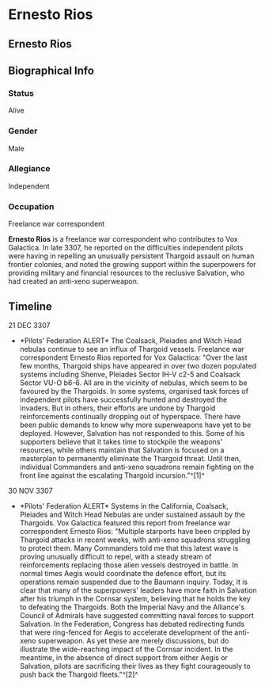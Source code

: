 # Ernesto Rios
## Ernesto Rios

		

## Biographical Info

### Status

Alive

### Gender

Male

### Allegiance

Independent

### Occupation

Freelance war correspondent

**Ernesto Rios** is a freelance war correspondent who contributes to Vox Galactica. In late 3307, he reported on the difficulties independent pilots were having in repelling an unusually persistent Thargoid assault on human frontier colonies, and noted the growing support within the superpowers for providing military and financial resources to the reclusive Salvation, who had created an anti-xeno superweapon.

## Timeline

21 DEC 3307

- \*Pilots' Federation ALERT\*
The Coalsack, Pleiades and Witch Head nebulas continue to see an influx of Thargoid vessels. Freelance war correspondent Ernesto Rios reported for Vox Galactica: "Over the last few months, Thargoid ships have appeared in over two dozen populated systems including Shenve, Pleiades Sector IH-V c2-5 and Coalsack Sector VU-O b6-6. All are in the vicinity of nebulas, which seem to be favoured by the Thargoids. In some systems, organised task forces of independent pilots have successfully hunted and destroyed the invaders. But in others, their efforts are undone by Thargoid reinforcements continually dropping out of hyperspace. There have been public demands to know why more superweapons have yet to be deployed. However, Salvation has not responded to this. Some of his supporters believe that it takes time to stockpile the weapons' resources, while others maintain that Salvation is focused on a masterplan to permanently eliminate the Thargoid threat. Until then, individual Commanders and anti-xeno squadrons remain fighting on the front line against the escalating Thargoid incursion."^[1]^

30 NOV 3307

- \*Pilots' Federation ALERT\*
Systems in the California, Coalsack, Pleiades and Witch Head Nebulas are under sustained assault by the Thargoids. Vox Galactica featured this report from freelance war correspondent Ernesto Rios: "Multiple starports have been crippled by Thargoid attacks in recent weeks, with anti-xeno squadrons struggling to protect them. Many Commanders told me that this latest wave is proving unusually difficult to repel, with a steady stream of reinforcements replacing those alien vessels destroyed in battle. In normal times Aegis would coordinate the defence effort, but its operations remain suspended due to the Baumann inquiry. Today, it is clear that many of the superpowers' leaders have more faith in Salvation after his triumph in the Cornsar system, believing that he holds the key to defeating the Thargoids. Both the Imperial Navy and the Alliance's Council of Admirals have suggested committing naval forces to support Salvation. In the Federation, Congress has debated redirecting funds that were ring-fenced for Aegis to accelerate development of the anti-xeno superweapon. As yet these are merely discussions, but do illustrate the wide-reaching impact of the Cornsar incident. In the meantime, in the absence of direct support from either Aegis or Salvation, pilots are sacrificing their lives as they fight courageously to push back the Thargoid fleets."^[2]^